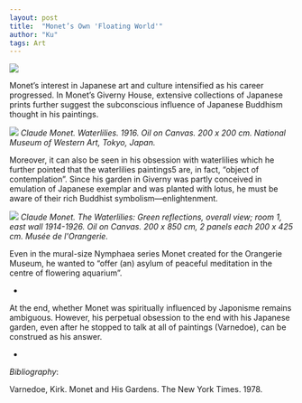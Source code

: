 ```yaml
---
layout: post
title:  "Monet’s Own 'Floating World'"
author: "Ku"
tags: Art
---
```


<img src="https://i.guim.co.uk/img/media/2b410c9f5325aa1ee793fa49a2b110d0818dd8e1/0_326_5095_3231/master/5095.jpg?width=465&quality=45&auto=format&fit=max&dpr=2&s=04fab4c6cd6331d00378e4458345aacf">

Monet’s interest in Japanese art and culture intensified as his career progressed. In Monet’s Giverny House, extensive collections of Japanese prints further suggest the subconscious influence of Japanese Buddhism thought in his paintings. 

<img src="https://upload.wikimedia.org/wikipedia/commons/5/5d/Monet_Water_Lilies_1916.jpg"> *Claude Monet. Waterlilies. 1916. Oil on Canvas. 200 x 200 cm. National Museum of Western Art, Tokyo, Japan.* 

Moreover, it can also be seen in his obsession with waterlilies which he further pointed that the waterlilies paintings5 are, in fact, “object of contemplation”. Since his garden in Giverny was partly conceived in emulation of Japanese exemplar and was planted with lotus, he must be aware of their rich Buddhist symbolism—enlightenment.

<img src="https://lh4.ggpht.com/78DC1cvcYuYKVHd75cip4gJFFRiPcJ_WojCrD06hj1DFmsJMn2w1e8AgKGH2RQ=s1200"> *Claude Monet. The Waterlilies: Green reflections, overall view; room 1, east wall 1914-1926. Oil on Canvas. 200 x 850 cm, 2 panels each 200 x 425 cm. Musée de l'Orangerie.*


Even in the mural-size Nymphaea series Monet created for the Orangerie Museum, he wanted to “offer (an) asylum of peaceful meditation in the centre of flowering aquarium”. 

-

At the end, whether Monet was spiritually influenced by Japonisme remains ambiguous. However, his perpetual obsession to the end with his Japanese garden, even after he stopped to talk at all of paintings (Varnedoe), can be construed as his answer.


-

*Bibliography*:

Varnedoe, Kirk. Monet and His Gardens. The New York Times. 1978.